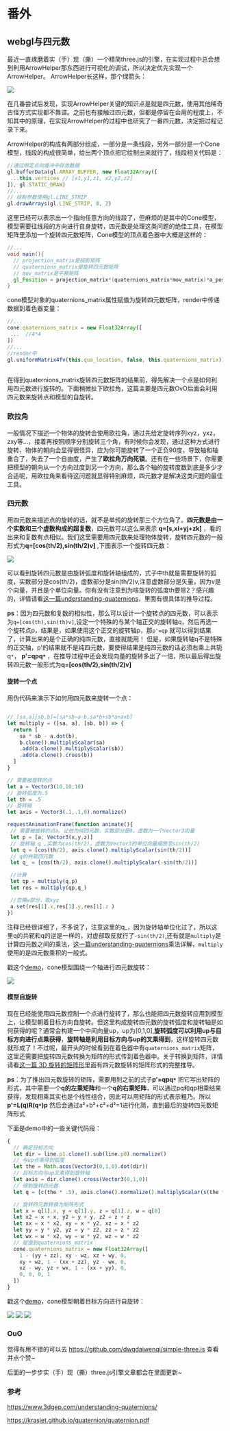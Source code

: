 # 番外
## webgl与四元数
最近一直琢磨着实（手）现（撕）一个精简three.js的引擎，在实现过程中总会想到利用ArrowHelper那东西进行可视化的调试，所以决定优先实现一个ArrowHelper。
ArrowHelper长这样，那个绿箭头：

<img src="https://raw.githubusercontent.com/dwqdaiwenqi/simple-three/master/arrow.jpg"/>

在几番尝试后发现，实现ArrowHelper关键的知识点是就是四元数，使用其他稀奇古怪方式实现都不靠谱。之前也有接触过四元数，但都是停留在会用的程度上，不知其中的原理，在实现ArrowHelper的过程中也研究了一番四元数，决定把过程记录下来。

ArrowHelper的构成有两部分组成，一部分是一条线段，另外一部分是一个Cone模型，线段的构成很简单，给出两个顶点把它绘制出来就行了，线段相关代码是：
```js
//通过绑定点向缓冲中存放数据
gl.bufferData(gl.ARRAY_BUFFER, new Float32Array([
 ...this.vertices // [x1,y1,z1, x2,y2,z2]
]), gl.STATIC_DRAW)
//...
// 绘制参数使用gl.LINE_STRIP
gl.drawArrays(gl.LINE_STRIP, 0, 2)
```
这里已经可以表示出一个指向任意方向的线段了，但麻烦的是其中的Cone模型，模型需要往线段的方向进行自身旋转，四元数是处理这类问题的绝佳工具，在模型矩阵里添加一个旋转四元数矩阵，Cone模型的顶点着色器中大概是这样的：
```glsl
//...
void main(){
  // projection_matrix是投影矩阵
  // quaternions_matrix是旋转四元数矩阵
  // mov_matrix是平移矩阵
  gl_Position = projection_matrix*(quaternions_matrix*mov_matrix)*a_position;
}
```
cone模型对象的quaternions_matrix属性赋值为旋转四元数矩阵，render中传递数据到着色器变量：
```js
//...
cone.quaternions_matrix = new Float32Array([
 ...  //4*4
])
//...
//render中
gl.uniformMatrix4fv(this.qua_location, false, this.quaternions_matrix))
 
```
在得到quaternions_matrix旋转四元数矩阵的结果前，得先解决一个点是如何利用四元数进行旋转的。下面稍微扯下欧拉角，这篇主要是四元数OvO后面会利用四元数来旋转点和模型的自旋转。

### 欧拉角
一般情况下描述一个物体的旋转会使用欧拉角，通过先给定旋转序列xyz，yxz，zxy等...，接着再按照顺序分别旋转三个角，有时候你会发现，通过这种方式进行旋转，物体的朝向会显得很怪异，应为你可能旋转了一个正负90度，导致轴和轴重合了，失去了一个自由度，产生了**欧拉角万向死锁**。还有在一些场景下，你需要把模型的朝向从一个方向过度到另一个方向，那么各个轴的旋转度数到底是多少才合适呢，用欧拉角来看待这问题就显得特别麻烦，四元数才是解决这类问题的最佳工具。

### 四元数
用四元数来描述点的旋转的话，就不是单纯的旋转那三个方位角了。**四元数是由一个实数和三个虚数构成的超复数**，四元数可以这么来表示 **q=[s,xi+yj+zk]** ，看的出来和复数有点相似。我们这里需要用四元数来处理物体旋转，旋转四元数的一般形式为**q=[cos(th/2),sin(th/2)v]** ,下图表示一个旋转四元数：

<img src="https://raw.githubusercontent.com/dwqdaiwenqi/simple-three/master/qaxis.png"/>

可以看到旋转四元数是由旋转弧度和旋转轴组成的，式子中th就是需要旋转的弧度，实数部分是cos(th/2)，虚数部分是sin(th/2)v,注意虚数部分是矢量，因为v是个向量，并且是个单位向量。你有没有注意到为啥旋转的弧度th要除2？感兴趣的，详情请看[这一篇understanding-quaternions](https://www.3dgep.com/understanding-quaternions/)，里面有很具体的推导过程。

**ps**：因为四元数和复数的相似性，那么可以设计一个旋转点的四元数，可以表示为`q=[cos(th),sin(th)v]`,设定一个特殊的与某个轴正交的旋转轴q，然后再选一个旋转点p，结果是，如果使用这个正交的旋转轴p，那`p'=qp` 就可以得到结果了，计算出来的是个正确的纯四元数，直接就能用！
但是，如果旋转轴q不是特殊的正交轴，p'的结果就不是纯四元数，要使得结果是纯四元数的话必须右乘上共轭q`*`， **p'=qpq`*`** ，在推导过程中还会发现向量的旋转多出了一倍，所以最后得出旋转四元数一般形式为**q=[cos(th/2),sin(th/2)v]** 

#### 旋转一个点
用伪代码来演示下如何用四元数来旋转一个点：
```js

// [sa,a][sb,b]=[sa*sb−a⋅b,sa*b+sb*a+a×b]
let multiply = ([sa, a], [sb, b]) => {
  return [
    sa * sb - a.dot(b),
    b.clone().multiplyScalar(sa)
    .add(a.clone().multiplyScalar(sb))
    .add(a.clone().cross(b))
  ]
}

// 需要被旋转的点
let a = Vector3(10,10,10)
// 旋转弧度为.5
let th = .5
// 旋转轴
let axis = Vector3(.1,.1,0).normalize()

requestAnimationFrame(function animate(){
 // 需要被旋转的点a，让他为纯四元数，实数部分是0，虚数为一个Vector3向量
 let p = [a, Vector3(x,y,z)]
 // 旋转轴 q ,实数为cos(th/2)，虚数为Vector3的单位向量缩放至sin(th/2)
 let q = [cos(th/2), axis.clone().multiplyScalar(sin(th/2))]
 // q的共轭四元数
 let q_ = [cos(th/2), axis.clone().multiplyScalar(-sin(th/2))]

 //计算
 let qp = multiply(q,p)
 let res = multiply(qp,q_)

 //忽略w部分，取xyz
 a.set(res[1].x,res[1].y,res[1].z )
})

```
注释已经很详细了，不多说了，注意这里的q_，因为旋转轴单位化过了，所以这里q的共轭和q的逆是一样的，对虚部取反就行了`-sin(th/2)`,还有就是`multiply`是计算四元数之间的乘法，[这一篇understanding-quaternions](https://www.3dgep.com/understanding-quaternions/)乘法详解，`multiply`使用的是四元数乘积的一般式。

戳这个[demo](https://www.xy.com/fed/gl/webgl&quaternions.html)，cone模型围绕一个轴进行四元数旋转：

<img src="https://raw.githubusercontent.com/dwqdaiwenqi/simple-three/master/quaternions1.gif"/>

#### 模型自旋转
现在已经能使用四元数控制一个点进行旋转了，那么也能把四元数旋转应用到模型上，让模型朝着目标方向自旋转。但这里构成旋转四元数的旋转弧度和旋转轴是如何获得的呢？通常会构建一个中间向量up，up为[0,1,0],**旋转弧度可以利用up与目标方向进行点乘获得**，**旋转轴是利用目标方向与up的叉乘得到**，这样旋转四元数就形成了！不过呢，最开头的时候看到在着色器中有`quaternions_matrix`矩阵，这里还需要把旋转四元数转换为矩阵的形式传到着色器中。关于转换到矩阵，详情请看[这一篇 3D 旋转的矩阵形](https://krasjet.github.io/quaternion/quaternion.pdf)里面有四元数旋转的矩阵形式的完整推导。

**ps**：为了推出四元数旋转的矩阵，需要用到之前的式子**p'=qpq`*`** 把它写出矩阵的形式，其中需要一个**q的左乘矩阵**和一个**q的右乘矩阵**，可以通过pq和qp相乘结果获得，发现相乘其实也是个线性组合，因此可以用矩阵的形式表示粗乃。所以**p'=L(q)R(q`*`)p** 然后会通过a&sup2;+b&sup2;+c&sup2;+d&sup2;=1进行化简，直到最后的旋转四元数矩阵形式


下面是demo中的一些关键代码段：
```js
{
  // 确定目标方向
  let dir = line.p1.clone().sub(line.p0).normalize()
  // 与up点乘得到弧度
  let the = Math.acos(Vector3(0,1,0).dot(dir))
  // 目标方向与up叉乘得到旋转轴
  let axis = dir.clone().cross(Vector3(0,1,0))
  // 得到旋转四元数
  let q = [c(the * .5), axis.clone().normalize().multiplyScalar(s(the * .5))]

  // 旋转四元数转换为矩阵形式
  let x = q[1].x, y = q[1].y, z = q[1].z, w = q[0]
  let x2 = x + x, y2 = y + y, z2 = z + z
  let xx = x * x2, xy = x * y2, xz = x * z2
  let yy = y * y2, yz = y * z2, zz = z * z2
  let wx = w * x2, wy = w * y2, wz = w * z2
  // 赋值到quaternions_matrix
  cone.quaternions_matrix = new Float32Array([
    1 - (yy + zz), xy - wz, xz + wy, 0,
    xy + wz, 1 - (xx + zz), yz - wx, 0,
    xz - wy, yz + wx, 1 - (xx + yy), 0,
    0, 0, 0, 1
  ])
}
```

戳这个[demo](https://www.xy.com/fed/gl/webgl&quaternions2.html)，cone模型朝着目标方向进行自旋转：

<img src="https://raw.githubusercontent.com/dwqdaiwenqi/simple-three/master/quaternions_a.jpg"/>
<img src="https://raw.githubusercontent.com/dwqdaiwenqi/simple-three/master/quaternions_b.jpg"/>
<img src="https://raw.githubusercontent.com/dwqdaiwenqi/simple-three/master/quaternions_c.jpg"/>


### OuO
觉得有用不错的可以去 https://github.com/dwqdaiwenqi/simple-three.js 查看并点个赞~

后面的一步步实（手）现（撕）three.js引擎文章都会在里面更新~

### 参考

https://www.3dgep.com/understanding-quaternions/

https://krasjet.github.io/quaternion/quaternion.pdf





